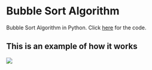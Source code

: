 # Bubble Sort Algorithm
Bubble Sort Algorithm in Python. Click <a href="https://github.com/felipefgoncalves/sort_bubble_algorithm/blob/master/bubble_sort.py">here</a> for the code.

## This is an example of how it works

![](https://www.globalsoftwaresupport.com/wp-content/uploads/2012/07/bubble_gif.gif)
